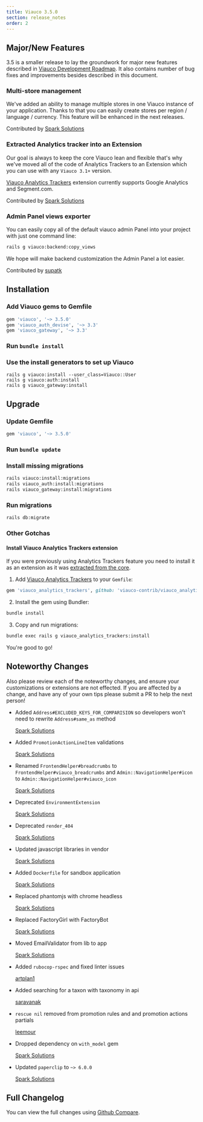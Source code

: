 ```yaml
---
title: Viauco 3.5.0
section: release_notes
order: 2
---
```


## Major/New Features

3.5 is a smaller release to lay the groundwork for major new features
described in [Viauco Development Roadmap](https://github.com/viauco/viauco/milestones?direction=asc&sort=due_date&state=open).
It also contains number of bug fixes and improvements besides described in this document.

### Multi-store management

We've added an ability to manage multiple stores in one Viauco instance of your application.
Thanks to that you can easily create stores per region / language / currency.
This feature will be enhanced in the next releases.

Contributed by [Spark Solutions](https://github.com/viauco/viauco/pull/8545)

### Extracted Analytics tracker into an Extension

Our goal is always to keep the core Viauco lean and flexible that's why we've moved all of the code of
Analytics Trackers to an Extension which you can use with any `Viauco 3.1+` version.

[Viauco Analytics Trackers](https://github.com/viauco-contrib/viauco_analytics_trackers) extension currently supports Google Analytics and Segment.com.

Contributed by [Spark Solutions](https://github.com/viauco/viauco/pull/8408)

### Admin Panel views exporter

You can easily copy all of the default viauco admin Panel into
your project with just one command line:

```bash
rails g viauco:backend:copy_views
```

We hope will make backend customization the Admin Panel a lot easier.

Contributed by [supatk](https://github.com/viauco/viauco/issues/8583)

## Installation

### Add Viauco gems to Gemfile

```ruby
gem 'viauco', '~> 3.5.0'
gem 'viauco_auth_devise', '~> 3.3'
gem 'viauco_gateway', '~> 3.3'
```

### Run `bundle install`

### Use the install generators to set up Viauco

```shell
rails g viauco:install --user_class=Viauco::User
rails g viauco:auth:install
rails g viauco_gateway:install
```

## Upgrade

### Update Gemfile

```ruby
gem 'viauco', '~> 3.5.0'
```

### Run `bundle update`

### Install missing migrations

```bash
rails viauco:install:migrations
rails viauco_auth:install:migrations
rails viauco_gateway:install:migrations
```

### Run migrations

```bash
rails db:migrate
```

### Other Gotchas

#### Install Viauco Analytics Trackers extension

If you were previously using Analytics Trackers feature you need to install it as an extension
as it was [extracted from the core](https://github.com/viauco/viauco/pull/8408).

1. Add [Viauco Analytics Trackers](https://github.com/viauco-contrib/viauco_analytics_trackers) to your `Gemfile`:

```ruby
gem 'viauco_analytics_trackers', github: 'viauco-contrib/viauco_analytics_trackers'
```

2. Install the gem using Bundler:

```bash
bundle install
```

3. Copy and run migrations:

```bash
bundle exec rails g viauco_analytics_trackers:install
```

You're good to go!

## Noteworthy Changes

Also please review each of the noteworthy changes, and ensure your customizations
or extensions are not effected. If you are affected by a change, and have any
of your own tips please submit a PR to help the next person!

- Added `Address#EXCLUDED_KEYS_FOR_COMPARISION` so developers won't need to rewrite `Address#same_as` method

  [Spark Solutions](https://github.com/viauco/viauco/pull/8387)

- Added `PromotionActionLineItem` validations

  [Spark Solutions](https://github.com/viauco/viauco/pull/8533)

- Renamed `FrontendHelper#breadcrumbs` to `FrontendHelper#viauco_breadcrumbs` and
  `Admin::NavigationHelper#icon` to `Admin::NavigationHelper#viauco_icon`

  [Spark Solutions](https://github.com/viauco/viauco/pull/8445)

- Deprecated `EnvironmentExtension`

  [Spark Solutions](https://github.com/viauco/viauco/pull/8459)

- Deprecated `render_404`

  [Spark Solutions](https://github.com/viauco/viauco/pull/8465)

- Updated javascript libraries in vendor

  [Spark Solutions](https://github.com/viauco/viauco/pull/8402)

- Added `Dockerfile` for sandbox application

  [Spark Solutions](https://github.com/viauco/viauco/pull/8402)

- Replaced phantomjs with chrome headless

  [Spark Solutions](https://github.com/viauco/viauco/pull/8429)

- Replaced FactoryGirl with FactoryBot

  [Spark Solutions](https://github.com/viauco/viauco/pull/8431)

- Moved EmailValidator from lib to app

  [Spark Solutions](https://github.com/viauco/viauco/pull/8612)

- Added `rubocop-rspec` and fixed linter issues

  [artplan1](https://github.com/viauco/viauco/pull/8574)

- Added searching for a taxon with taxonomy in api

  [saravanak](https://github.com/viauco/viauco/pull/8594)

- `rescue nil` removed from promotion rules and and promotion actions partials

  [leemour](https://github.com/viauco/viauco/pull/8510)

- Dropped dependency on `with_model` gem

  [Spark Solutions](https://github.com/viauco/viauco/pull/8528)

- Updated `paperclip` to `~> 6.0.0`

  [Spark Solutions](https://github.com/viauco/viauco/pull/8775)

## Full Changelog

You can view the full changes using [Github Compare](https://github.com/viauco/viauco/compare/3-4-stable...3-5-stable).
